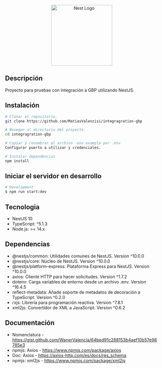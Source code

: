 <p align="center">
  <a href="http://nestjs.com/" target="blank"><img src="https://nestjs.com/img/logo-small.svg" width="200" alt="Nest Logo" /></a>
</p>

[circleci-image]: https://img.shields.io/circleci/build/github/nestjs/nest/master?token=abc123def456
[circleci-url]: https://circleci.com/gh/nestjs/nest

<p align="center"></p>

## Descripción

Proyecto para pruebas con integración a GBP utilizando NestJS.

## Instalación

```bash
# Clonar el repositorio.
git clone https://github.com/MatiasValenzisi/integragration-gbp

# Navegar al directorio del proyecto.
cd integragration-gbp

# Copiar y renombrar el archivo .env.example por .env
Configurar puerto a utilizar y credenciales.

# Instalar dependencias
npm install
```

## Iniciar el servidor en desarrollo

```bash
# Development
$ npm run start:dev
```
<!-- ## Estructura del proyecto -->

<!-- src/
├── app.module.ts          # Módulo principal
├── gbp/
│   └── nucleo/
│       ├── interfaces/
│       │   └── brand-item.interface.ts  # Interfaz de BrandItem
│       ├── services/
│       │   └── axios.service.ts         # Servicio de Axios para Nucleo.
│       ├── nucleo.controller.ts         # Controlador del módulo Nucleo
│       └── nucleo.module.ts             # Módulo Nucleo
├── common/                # Utilidades y middlewares comunes
└── main.ts                # Punto de entrada de la aplicación -->

## Tecnologia

- NestJS 10
- TypeScript: ^5.1.3
- Node.js: >= 14.x

## Dependencias

- @nestjs/common: Utilidades comunes de NestJS. Version ^10.0.0
- @nestjs/core: Núcleo de NestJS. Version ^10.0.0
- @nestjs/platform-express: Plataforma Express para NestJS. Version ^10.0.0
- axios: Cliente HTTP para hacer solicitudes. Version ^1.7.2
- dotenv: Carga variables de entorno desde un archivo .env. Version ^16.4.5
- reflect-metadata: Añade soporte de metadatos de decoración a TypeScript. Version ^0.2.0
- rxjs: Librería para programación reactiva. Version ^7.8.1
- xml2js: Convertidor de XML a JavaScript. Version ^0.6.2


## Documentación

- Nomenclatura - https://gist.github.com/WanerValencia/64bed91c288153b4aef10b57e98785e3
- npmjs: Axios - https://www.npmjs.com/package/axios
- Doc: Axios - https://axios-http.com/es/docs/res_schema
- npmjs: xml2js - https://www.npmjs.com/package/xml2js



